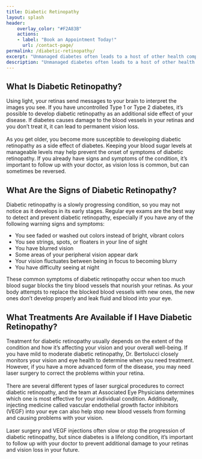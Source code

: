 ```yaml
---
title: Diabetic Retinopathy
layout: splash
header:
    overlay_color: "#F2A83B"
    actions:
    - label: "Book an Appointment Today!"
      url: /contact-page/
permalink: /diabetic-retinopathy/
excerpt: "Unmanaged diabetes often leads to a host of other health complications, including diabetic retinopathy — an eye condition that may lead to blindness if ignored. If you are a diabetic, and are beginning to notice changes in your vision, it could be Diabetic Retinopathy. Schedule an eye exam today at any of our offices to come up with a personalized plan."
description: "Unmanaged diabetes often leads to a host of other health complications, including diabetic retinopathy — Schedule an eye exam today at aat the nearest Associated Eye Physicians office to come up with a personalized plan."
---
```

<div class="faqs">
  <div class="faq">
    <h2> What Is Diabetic Retinopathy? </h2>
    <p> 
    Using light, your retinas send messages to your brain to interpret the images you see. If you have uncontrolled Type 1 or Type 2 diabetes, it’s possible to develop diabetic retinopathy as an additional side effect of your disease. If diabetes causes damage to the blood vessels in your retinas and you don’t treat it, it can lead to permanent vision loss.
    <br> <br>
    As you get older, you become more susceptible to developing diabetic retinopathy as a side effect of diabetes. Keeping your blood sugar levels at manageable levels may help prevent the onset of symptoms of diabetic retinopathy. If you already have signs and symptoms of the condition, it’s important to follow up with your doctor, as vision loss is common, but can sometimes be reversed.
    </p>
  </div>

  <div class="faq">
  <h2> What Are the Signs of Diabetic Retinopathy? </h2>
  <p>
  Diabetic retinopathy is a slowly progressing condition, so you may not notice as it develops in its early stages. Regular eye exams are the best way to detect and prevent diabetic retinopathy, especially if you have any of the following warning signs and symptoms:
  <ul>
    <li> You see faded or washed out colors instead of bright, vibrant colors </li>
    <li> You see strings, spots, or floaters in your line of sight </li>
    <li> You have blurred vision </li>
    <li> Some areas of your peripheral vision appear dark </li> 
    <li> Your vision fluctuates between being in focus to becoming blurry </li>
    <li> You have difficulty seeing at night </li>
  </ul>
  These common symptoms of diabetic retinopathy occur when too much blood sugar blocks the tiny blood vessels that nourish your retinas. As your body attempts to replace the blocked blood vessels with new ones, the new ones don’t develop properly and leak fluid and blood into your eye.
  </p>
  </div>   

  <div class="faq">
    <h2> What Treatments Are Available if I Have Diabetic Retinopathy? </h2>
    <p>
    Treatment for diabetic retinopathy usually depends on the extent of the condition and how it’s affecting your vision and your overall well-being. If you have mild to moderate diabetic retinopathy, Dr. Bertolucci closely monitors your vision and eye health to determine when you need treatment. However, if you have a more advanced form of the disease, you may need laser surgery to correct the problems within your retina.
    <br> <br>
    There are several different types of laser surgical procedures to correct diabetic retinopathy, and the team at Associated Eye Physicians determines which one is most effective for your individual condition. Additionally, injecting medicine called vascular endothelial growth factor inhibitors (VEGF) into your eye can also help stop new blood vessels from forming and causing problems with your vision.
    <br> <br>
    Laser surgery and VEGF injections often slow or stop the progression of diabetic retinopathy, but since diabetes is a lifelong condition, it’s important to follow up with your doctor to prevent additional damage to your retinas and vision loss in your future.
    </p>
  </div>
</div>
